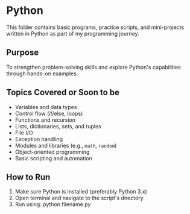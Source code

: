 # Python

This folder contains basic programs, practice scripts, and mini-projects written in Python as part of my programming journey.

## Purpose  
To strengthen problem-solving skills and explore Python's capabilities through hands-on examples.

## Topics Covered or Soon to be
- Variables and data types  
- Control flow (if/else, loops)  
- Functions and recursion  
- Lists, dictionaries, sets, and tuples  
- File I/O  
- Exception handling  
- Modules and libraries (e.g., `math`, `random`)  
- Object-oriented programming  
- Basic scripting and automation

## How to Run

1. Make sure Python is installed (preferably Python 3.x)  
2. Open terminal and navigate to the script's directory  
3. Run using: python filename.py
